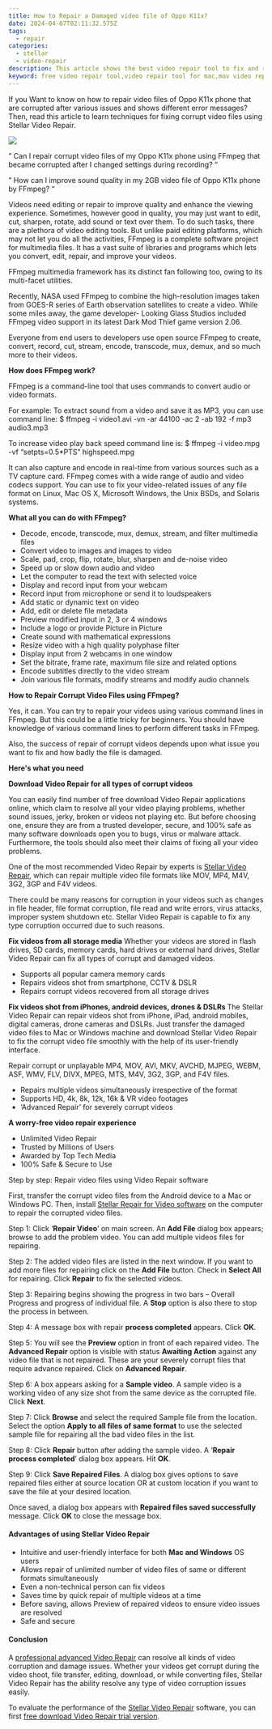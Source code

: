 ```yaml
---
title: How to Repair a Damaged video file of Oppo K11x?
date: 2024-04-07T02:11:32.575Z
tags: 
  - repair
categories: 
  - stellar
  - video-repair
description: This article shows the best video repair tool to fix and repair corrupt MP4, WMV, MOV, M4V, AVI video files of your Oppo K11x phone. Download Stellar Video Repair now.
keyword: free video repair tool,video repair tool for mac,mov video repair,video repair free,repair mov,corrupt mp4 video repair
---
```


<div class="atpl-content atpl-for-stellar-video-repair mobile-video-repair">

<div class="atpl-post-description-part-1">
<div class="tpl-content-sub-paragraph-normal">
    <p>
If you Want to know on how to repair video files of Oppo K11x phone that are corrupted after various issues and shows different error messages? Then, read this article to learn techniques for fixing corrupt video files using Stellar Video Repair.
    </p>
</div>
</div>

<img src="https://img0mobiles.techidaily.com/images/best-assets/devices/oppo/oppo-k11x/5.jpg" class="atpl-imgstyle"/>

<div class="atpl-post-description-part-2">
<div class="tpl-content-sub-paragraph-question">
<p>
” Can I repair corrupt video files of my Oppo K11x phone using FFmpeg that became corrupted after I changed settings during recording? “

” How can I improve sound quality in my 2GB video file of Oppo K11x phone by FFmpeg? “
</p>
</div>

<div class="tpl-content-sub-paragraph-content">
<p>
Videos need editing or repair to improve quality and enhance the viewing experience. Sometimes, however good in quality, you may just want to edit, cut, sharpen, rotate, add sound or text over them. To do such tasks, there are a plethora of video editing tools. But unlike paid editing platforms, which may not let you do all the activities, FFmpeg is a complete software project for multimedia files. It has a vast suite of libraries and programs which lets you convert, edit, repair, and improve your videos.

FFmpeg multimedia framework has its distinct fan following too, owing to its multi-facet utilities.

Recently, NASA used FFmpeg to combine the high-resolution images taken from GOES-R series of Earth observation satellites to create a video. While some miles away, the game developer- Looking Glass Studios included FFmpeg video support in its latest Dark Mod Thief game version 2.06.

Everyone from end users to developers use open source FFmpeg to create, convert, record, cut, stream, encode, transcode, mux, demux, and so much more to their videos.

<strong>How does FFmpeg work?</strong>

FFmpeg is a command-line tool that uses commands to convert audio or video formats.

For example: To extract sound from a video and save it as MP3, you can use command line: $ ffmpeg -i video1.avi -vn -ar 44100 -ac 2 -ab 192 -f mp3 audio3.mp3

To increase video play back speed command line is: $ ffmpeg -i video.mpg -vf “setpts=0.5*PTS” highspeed.mpg

It can also capture and encode in real-time from various sources such as a TV capture card. FFmpeg comes with a wide range of audio and video codecs support. You can use to fix your video-related issues of any file format on Linux, Mac OS X, Microsoft Windows, the Unix BSDs, and Solaris systems.

<strong>What all you can do with FFmpeg?</strong>

<ul>
  <li>Decode, encode, transcode, mux, demux, stream, and filter multimedia files</li>
  <li>Convert video to images and images to video</li>
  <li>Scale, pad, crop, flip, rotate, blur, sharpen and de-noise video</li>
  <li>Speed up or slow down audio and video</li>
  <li>Let the computer to read the text with selected voice</li>
  <li>Display and record input from your webcam</li>
  <li>Record input from microphone or send it to loudspeakers</li>
  <li>Add static or dynamic text on video</li>
  <li>Add, edit or delete file metadata</li>
  <li>Preview modified input in 2, 3 or 4 windows</li>
  <li>Include a logo or provide Picture in Picture</li>
  <li>Create sound with mathematical expressions</li>
  <li>Resize video with a high quality polyphase filter</li>
  <li>Display input from 2 webcams in one window</li>
  <li>Set the bitrate, frame rate, maximum file size and related options</li>
  <li>Encode subtitles directly to the video stream</li>
  <li>Join various file formats, modify streams and modify audio channels</li>
</ul>

<strong>How to Repair Corrupt Video Files using FFmpeg?</strong>

Yes, it can. You can try to repair your videos using various command lines in FFmpeg. But this could be a little tricky for beginners. You should have knowledge of various command lines to perform different tasks in FFmpeg.

Also, the success of repair of corrupt videos depends upon what issue you want to fix and how badly the file is damaged.

</p>
</div>
</div>

<strong>Here's what you need</strong>
<div class="tpl-content-sub-paragraph-content">

<strong>Download Video Repair for all types of corrupt videos</strong>
<p>
You can easily find number of free download Video Repair applications online, which claim to resolve all your video playing problems, whether sound issues, jerky, broken or videos not playing etc. But before choosing one, ensure they are from a trusted developer, secure, and 100% safe as many software downloads open you to bugs, virus or malware attack. Furthermore, the tools should also meet their claims of fixing all your video problems.

One of the most recommended Video Repair by experts is <a href="https://tools.techidaily.com/stellar-video-repair/" >Stellar Video Repair</a>, which can repair multiple video file formats like MOV, MP4, M4V, 3G2, 3GP and F4V videos.

There could be many reasons for corruption in your videos such as changes in file header, file format corruption, file read and write errors, virus attacks, improper system shutdown etc. Stellar Video Repair is capable to fix any type corruption occurred due to such reasons.

</p>
</div>



<div class="tpl-content-sub-paragraph-content">
<p>
<strong>Fix videos from all storage media</strong>
Whether your videos are stored in flash drives, SD cards, memory cards, hard drives or external hard drives, Stellar Video Repair can fix all types of corrupt and damaged videos.


- Supports all popular camera memory cards
- Repairs videos shot from smartphone, CCTV & DSLR
- Repairs corrupt videos recovered from all storage drives


<strong>Fix videos shot from iPhones, android devices, drones & DSLRs </strong>
The Stellar Video Repair can repair videos shot from iPhone, iPad, android mobiles, digital cameras, drone cameras and DSLRs. Just transfer the damaged video files to Mac or Windows machine and download Stellar Video Repair to fix the corrupt video file smoothly with the help of its user-friendly interface.


Repair corrupt or unplayable MP4, MOV, AVI, MKV, AVCHD, MJPEG, WEBM, ASF, WMV, FLV, DIVX, MPEG, MTS, M4V, 3G2, 3GP, and F4V files.

- Repairs multiple videos simultaneously irrespective of the format
- Supports HD, 4k, 8k, 12k, 16k & VR video footages
- ‘Advanced Repair’ for severely corrupt videos

**A worry-free video repair experience**

- Unlimited Video Repair
- Trusted by Millions of Users
- Awarded by Top Tech Media
- 100% Safe & Secure to Use


</p>
</div>

<div class="atpl-step-part-style">Step by step: Repair video files using Video Repair software</div>

First, transfer the corrupt video files from the Android device to a Mac or Windows PC. Then, install <a href="https://tools.techidaily.com/stellar-video-repair/" >Stellar Repair for Video software</a> on the computer to repair the corrupted video files.

<span class="atpl-stepstyle-a"><span>Step 1: </span></span> Click ‘<strong>Repair Video</strong>’ on main screen. An <strong>Add File</strong> dialog box appears; browse to add the problem video. You can add multiple videos files for repairing.
<img src="https://tools.techidaily.com/images/apps/stellar/stellar-repair-for-video/solutions/common/main-screen.jpg"  alt="" />

<span class="atpl-stepstyle-a"><span>Step 2: </span></span> The added video files are listed in the next window. If you want to add more files for repairing click on the <strong>Add File</strong> button. Check in <strong>Select All</strong> for repairing. Click <strong>Repair</strong> to fix the selected videos.
<img src="https://tools.techidaily.com/images/apps/stellar/stellar-repair-for-video/solutions/common/video-file-listed.jpg"  alt="" />

<span class="atpl-stepstyle-a"><span>Step 3: </span></span> Repairing begins showing the progress in two bars – Overall Progress and progress of individual file. A <strong>Stop</strong> option is also there to stop the process in between.
<img src="https://tools.techidaily.com/images/apps/stellar/stellar-repair-for-video/solutions/common/video-file-fixing.jpg"  alt="" />

<span class="atpl-stepstyle-a"><span>Step 4: </span></span> A message box with repair <strong>process completed</strong> appears. Click <strong>OK</strong>.
<img src="https://tools.techidaily.com/images/apps/stellar/stellar-repair-for-video/solutions/common/repair-process-completed.jpg"  alt="" />

<span class="atpl-stepstyle-a"><span>Step 5: </span></span> You will see the <strong>Preview</strong> option in front of each repaired video. The <strong>Advanced Repair</strong> option is visible with status <strong>Awaiting Action</strong> against any video file that is not repaired. These are your severely corrupt files that require advance repaired. Click on <strong>Advanced Repair</strong>.
<img src="https://tools.techidaily.com/images/apps/stellar/stellar-repair-for-video/solutions/common/advanced-repair-screen.png"  alt="" />

<span class="atpl-stepstyle-a"><span>Step 6: </span></span> A box appears asking for a <strong>Sample video</strong>. A sample video is a working video of any size shot from the same device as the corrupted file. Click <strong>Next</strong>.
<img src="https://tools.techidaily.com/images/apps/stellar/stellar-repair-for-video/solutions/common/sample-video.jpg"  alt="" />

<span class="atpl-stepstyle-a"><span>Step 7: </span></span> Click <strong>Browse</strong> and select the required Sample file from the location. Select the option <strong>Apply to all files of same format</strong> to use the selected sample file for repairing all the bad video files in the list.
<img src="https://tools.techidaily.com/images/apps/stellar/stellar-repair-for-video/solutions/common/add-sample-video.png"  alt="" />

<span class="atpl-stepstyle-a"><span>Step 8: </span></span> Click <strong>Repair</strong> button after adding the sample video. A ‘<strong>Repair process completed</strong>’ dialog box appears. Hit <strong>OK</strong>.
<img src="https://tools.techidaily.com/images/apps/stellar/stellar-repair-for-video/solutions/common/video-file-repaired-success.png"  alt="" />

<span class="atpl-stepstyle-a"><span>Step 9: </span></span> Click <strong>Save Repaired Files</strong>. A dialog box gives options to save repaired files either at source location OR at custom location if you want to save the file at your desired location.
<img src="https://tools.techidaily.com/images/apps/stellar/stellar-repair-for-video/solutions/common/save-repaired-files.jpg"  alt="" />

Once saved, a dialog box appears with <strong>Repaired files saved successfully</strong> message. Click <strong>OK</strong> to close the message box.


<h4>Advantages of using Stellar Video Repair</h4>
<ul>
  <li>Intuitive and user-friendly interface for both <strong>Mac and Windows</strong> OS users</li>
  <li>Allows repair of unlimited number of video files of same or different formats simultaneously</li>
  <li>Even a non-technical person can fix videos</li>
  <li>Saves time by quick repair of multiple videos at a time</li>
  <li>Before saving, allows Preview of repaired videos to ensure video issues are resolved</li>
  <li>Safe and secure</li>
</ul>

<h4>Conclusion</h4>

A <a href="https://tools.techidaily.com/stellar-video-repair/" >professional advanced Video Repair</a> can resolve all kinds of video corruption and damage issues. Whether your videos get corrupt during the video shoot, file transfer, editing, download, or while converting files, Stellar Video Repair has the ability resolve any type of video corruption issues easily.

To evaluate the performance of the <a href="https://tools.techidaily.com/stellar-video-repair/" >Stellar Video Repair</a> software, you can first <a href="https://tools.techidaily.com/stellar-video-repair/" >free download Video Repair trial version</a>.



<ins class="adsbygoogle"
     style="display:block"
     data-ad-client="ca-pub-7571918770474297"
     data-ad-slot="8358498916"
     data-ad-format="auto"
     data-full-width-responsive="true"></ins>
     
</div>
<ins class="adsbygoogle"
    style="display:block"
    data-ad-format="autorelaxed"
    data-ad-client="ca-pub-7571918770474297"
    data-ad-slot="1223367746"></ins>

